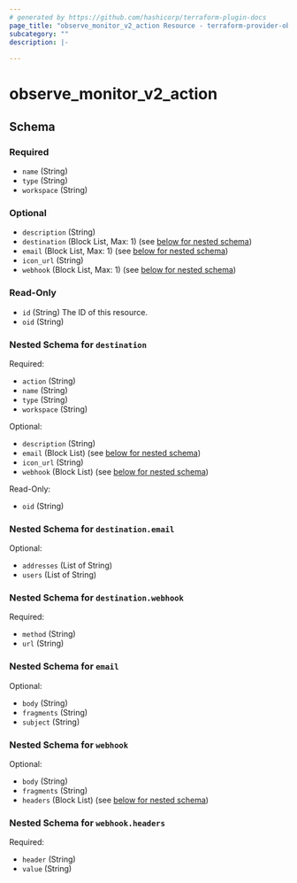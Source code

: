 ```yaml
---
# generated by https://github.com/hashicorp/terraform-plugin-docs
page_title: "observe_monitor_v2_action Resource - terraform-provider-observe"
subcategory: ""
description: |-
  
---
```

# observe_monitor_v2_action



<!-- schema generated by tfplugindocs -->
## Schema

### Required

- `name` (String)
- `type` (String)
- `workspace` (String)

### Optional

- `description` (String)
- `destination` (Block List, Max: 1) (see [below for nested schema](#nestedblock--destination))
- `email` (Block List, Max: 1) (see [below for nested schema](#nestedblock--email))
- `icon_url` (String)
- `webhook` (Block List, Max: 1) (see [below for nested schema](#nestedblock--webhook))

### Read-Only

- `id` (String) The ID of this resource.
- `oid` (String)

<a id="nestedblock--destination"></a>
### Nested Schema for `destination`

Required:

- `action` (String)
- `name` (String)
- `type` (String)
- `workspace` (String)

Optional:

- `description` (String)
- `email` (Block List) (see [below for nested schema](#nestedblock--destination--email))
- `icon_url` (String)
- `webhook` (Block List) (see [below for nested schema](#nestedblock--destination--webhook))

Read-Only:

- `oid` (String)

<a id="nestedblock--destination--email"></a>
### Nested Schema for `destination.email`

Optional:

- `addresses` (List of String)
- `users` (List of String)


<a id="nestedblock--destination--webhook"></a>
### Nested Schema for `destination.webhook`

Required:

- `method` (String)
- `url` (String)



<a id="nestedblock--email"></a>
### Nested Schema for `email`

Optional:

- `body` (String)
- `fragments` (String)
- `subject` (String)


<a id="nestedblock--webhook"></a>
### Nested Schema for `webhook`

Optional:

- `body` (String)
- `fragments` (String)
- `headers` (Block List) (see [below for nested schema](#nestedblock--webhook--headers))

<a id="nestedblock--webhook--headers"></a>
### Nested Schema for `webhook.headers`

Required:

- `header` (String)
- `value` (String)

